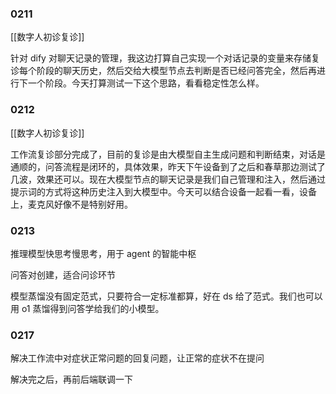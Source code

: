 ### 0211

[[数字人初诊复诊]]

针对 dify 对聊天记录的管理，我这边打算自己实现一个对话记录的变量来存储复诊每个阶段的聊天历史，然后交给大模型节点去判断是否已经问答完全，然后再进行下一个阶段。今天打算测试一下这个思路，看看稳定性怎么样。

### 0212

[[数字人初诊复诊]]

工作流复诊部分完成了，目前的复诊是由大模型自主生成问题和判断结束，对话是通顺的，问答流程是闭环的，具体效果，昨天下午设备到了之后和春草那边测试了几波，效果还可以。现在大模型节点的聊天记录是我们自己管理和注入，然后通过提示词的方式将这种历史注入到大模型中。今天可以结合设备一起看一看，设备上，麦克风好像不是特别好用。

### 0213

推理模型快思考慢思考，用于 agent 的智能中枢

问答对创建，适合问诊环节

模型蒸馏没有固定范式，只要符合一定标准都算，好在 ds 给了范式。我们也可以用 o1 蒸馏得到问答学给我们的小模型。

### 0217 

解决工作流中对症状正常问题的回复问题，让正常的症状不在提问

解决完之后，再前后端联调一下